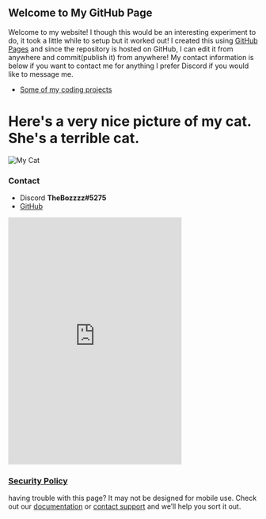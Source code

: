 ## Welcome to My GitHub Page

Welcome to my website! I though this would be an interesting experiment to do, it took a little while to setup but it worked out! I created this using [GitHub Pages](https://pages.github.com/) and since the repository is hosted on GitHub, I can edit it from anywhere and commit(publish it) from anywhere! My contact information is below if you want to contact me for anything I prefer Discord if you would like to message me.

- [Some of my coding projects](TheBozzz34.github.io/Code)


# Here's a very nice picture of my cat. She's a terrible cat.

![My Cat](https://lh3.googleusercontent.com/cWMf7GLw8cD6hKKn4WdlsUkszx2zrpCdCqShAq-TVY8nrK3GDuZ5gRD6k8mFDaQNRGwqf6FEAPezWU-u2C_itDkalttXe8LcqzmMkfVgSupl5Po-Ylr-4V6rFc3k1gr35CwhCcK-tjD6knHf80yAiCDgH188y7DUYELxR4VDaRlTg7-E4c1MsBMUR_eS3AaUik8agzZcta3A5ihio3zvdo_I1_N9RCaD__yuJDGeDpKMGyy-Jg2aq5nStD44yYsSISMBLeUoVlV2cDNLh1iTThayIlpcaieZpsY-Xqk_LbodMOhTBLhK6aszVoSmS9y-YnBQH1qZa81yldCExTdM_1GcBtqAHhJCc90QAzFIRxz1oUnvtVq3za32sCd_s3RLmU2J-GVHc7nACZbew2gLdf6AQKnQQqeAH61R8NWeZzA41xZbENxdjrXO-7Slr8_VAmnj9euY6pULCEQ6tyZ9n7ufeVFpyWEohiYnr7x21D7aQczS52M1UDPGAdja3qt4uvzctom3vetMsP1nVMjn3DFz2zW7UkLLoK9mkZvz8Cw_Aoxg7xEueod1jSBqlJmeo4yj3Z7KdLRHNJNfz7IQNFnkKs2TydPi5dYgj2zYoFui7gCYRlzWg7a9FgwWVHdexcyHhPbuFs7EhJIAeQ-Em7Ma4imbQuNQz6UpgHpAqs6Am3mhdaPh_PuqeAlT5g=w732-h975-no?authuser=0)

### Contact

- Discord **TheBozzzz#5275**
- [GitHub](https://github.com/TheBozzz34)

<iframe src="https://discordapp.com/widget?id=771017297816846387&theme=dark" width="350" height="500" allowtransparency="true" frameborder="0" sandbox="allow-popups allow-popups-to-escape-sandbox allow-same-origin allow-scripts"></iframe>

### [Security Policy](TheBozzz34.github.io/SECURITY)


having trouble with this page? It may not be designed for mobile use. Check out our [documentation](https://docs.github.com/categories/github-pages-basics/) or [contact support](https://github.com/contact) and we’ll help you sort it out.
